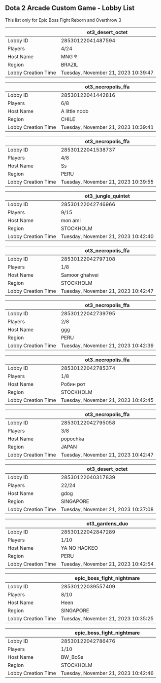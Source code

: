 ## Dota 2 Arcade Custom Game - Lobby List

This list only for Epic Boss Fight Reborn and Overthrow 3

|  | ot3_desert_octet |
| ------ | ------ |
| Lobby ID | 28530122041487594 |
| Players | 4/24 |
| Host Name | MNG ® |
| Region | BRAZIL |
| Lobby Creation Time | Tuesday, November 21, 2023 10:39:47 |


|  | ot3_necropolis_ffa |
| ------ | ------ |
| Lobby ID | 28530122041442816 |
| Players | 6/8 |
| Host Name | A little noob |
| Region | CHILE |
| Lobby Creation Time | Tuesday, November 21, 2023 10:39:41 |


|  | ot3_necropolis_ffa |
| ------ | ------ |
| Lobby ID | 28530122041538737 |
| Players | 4/8 |
| Host Name | Ss |
| Region | PERU |
| Lobby Creation Time | Tuesday, November 21, 2023 10:39:55 |


|  | ot3_jungle_quintet |
| ------ | ------ |
| Lobby ID | 28530122042746966 |
| Players | 9/15 |
| Host Name | mon ami |
| Region | STOCKHOLM |
| Lobby Creation Time | Tuesday, November 21, 2023 10:42:40 |


|  | ot3_necropolis_ffa |
| ------ | ------ |
| Lobby ID | 28530122042797108 |
| Players | 1/8 |
| Host Name | Samoor ghahvei |
| Region | STOCKHOLM |
| Lobby Creation Time | Tuesday, November 21, 2023 10:42:47 |


|  | ot3_necropolis_ffa |
| ------ | ------ |
| Lobby ID | 28530122042739795 |
| Players | 2/8 |
| Host Name | ggg |
| Region | PERU |
| Lobby Creation Time | Tuesday, November 21, 2023 10:42:39 |


|  | ot3_necropolis_ffa |
| ------ | ------ |
| Lobby ID | 28530122042785374 |
| Players | 1/8 |
| Host Name | Робин рот |
| Region | STOCKHOLM |
| Lobby Creation Time | Tuesday, November 21, 2023 10:42:45 |


|  | ot3_necropolis_ffa |
| ------ | ------ |
| Lobby ID | 28530122042795058 |
| Players | 3/8 |
| Host Name | popochka |
| Region | JAPAN |
| Lobby Creation Time | Tuesday, November 21, 2023 10:42:47 |


|  | ot3_desert_octet |
| ------ | ------ |
| Lobby ID | 28530122040317839 |
| Players | 22/24 |
| Host Name | gdog |
| Region | SINGAPORE |
| Lobby Creation Time | Tuesday, November 21, 2023 10:37:08 |


|  | ot3_gardens_duo |
| ------ | ------ |
| Lobby ID | 28530122042847289 |
| Players | 1/10 |
| Host Name | YA NO HACKEO |
| Region | PERU |
| Lobby Creation Time | Tuesday, November 21, 2023 10:42:54 |


|  | epic_boss_fight_nightmare |
| ------ | ------ |
| Lobby ID | 28530122039557409 |
| Players | 8/10 |
| Host Name | Heen |
| Region | SINGAPORE |
| Lobby Creation Time | Tuesday, November 21, 2023 10:35:25 |


|  | epic_boss_fight_nightmare |
| ------ | ------ |
| Lobby ID | 28530122042786476 |
| Players | 1/10 |
| Host Name | BW_BoSs |
| Region | STOCKHOLM |
| Lobby Creation Time | Tuesday, November 21, 2023 10:42:46 |


